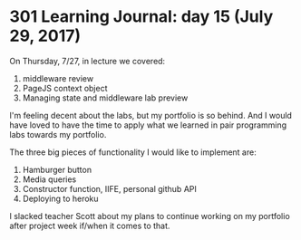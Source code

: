 # 301 Learning Journal: day 15 (July 29, 2017)

On Thursday, 7/27, in lecture we covered:
1. middleware review
2. PageJS context object
3. Managing state and middleware lab preview

I'm feeling decent about the labs, but my portfolio is so behind. And I would have loved to have the time to apply what we learned in pair programming labs towards my portfolio.

The three big pieces of functionality I would like to implement are:
1. Hamburger button
2. Media queries
3. Constructor function, IIFE, personal github API 
4. Deploying to heroku

I slacked teacher Scott about my plans to continue working on my portfolio after project week if/when it comes to that.
